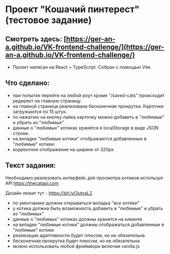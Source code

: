 # Проект "Кошачий пинтерест" (тестовое задание)

## Смотреть здесь: [https://ger-an-a.github.io/VK-frontend-challenge/](https://ger-an-a.github.io/VK-frontend-challenge/)

- Проект написан на React + TypeScript. Собран с помощью Vite.

## Что сделано:
- при попытке перейти на любой роут кроме "/saved-cats" происходит редирект на главную страницу.
- на главной странице реализована бесконечная прокрутка. Карточки загружаются по 15 штук.
- по нажатию на кнопку лайка карточку можно добавить в "любимые" и убрать из "любимых".
- данные о "любимых" котиках хранятся в localStorage в виде JSON строки.
- на вкладке "любимые котики" отображаются добавленные в "любимые" котики.
- корректное отображение на ширине от 320px.

## Текст задания:

Необходимо реализовать интерфейс для просмотра котиков используя API https://thecatapi.com

Дизайн лежит тут - https://bit.ly/3utxaL2

- по умолчанию должна открываться вкладка "все котики"
- у котика должна быть возможность добавить в "любимые" и убрать из "любимых"
- данные о "любимых" котиках должны хранится на клиенте
- на вкладке "любимые котики" должны отображаться добавленные в "любимые" котики
- реализация адаптивности будет плюсом, но не обязательна
- бесконечная прокрутка будет плюсом, но не обязательна
- можно использовать любой фреймворк включая vanilla.js
